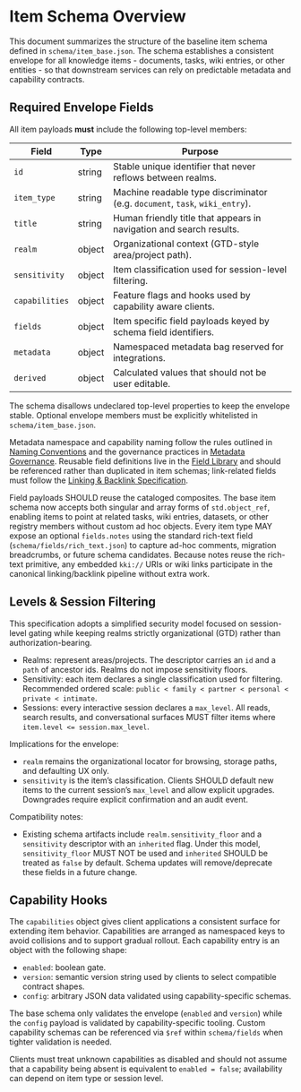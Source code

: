 # Item Schema Overview

This document summarizes the structure of the baseline item schema defined in
`schema/item_base.json`. The schema establishes a consistent envelope for all
knowledge items - documents, tasks, wiki entries, or other entities - so that downstream
services can rely on predictable metadata and capability contracts.

## Required Envelope Fields

All item payloads **must** include the following top-level members:

| Field | Type | Purpose |
| --- | --- | --- |
| `id` | string | Stable unique identifier that never reflows between realms. |
| `item_type` | string | Machine readable type discriminator (e.g. `document`, `task`, `wiki_entry`). |
| `title` | string | Human friendly title that appears in navigation and search results. |
| `realm` | object | Organizational context (GTD-style area/project path). |
| `sensitivity` | object | Item classification used for session-level filtering. |
| `capabilities` | object | Feature flags and hooks used by capability aware clients. |
| `fields` | object | Item specific field payloads keyed by schema field identifiers. |
| `metadata` | object | Namespaced metadata bag reserved for integrations. |
| `derived` | object | Calculated values that should not be user editable. |

The schema disallows undeclared top-level properties to keep the envelope
stable. Optional envelope members must be explicitly whitelisted in
`schema/item_base.json`.

Metadata namespace and capability naming follow the rules outlined in
[Naming Conventions](naming_conventions.md) and the governance practices in
[Metadata Governance](metadata_governance.md). Reusable field definitions live
in the [Field Library](field_library.md) and should be referenced rather than
duplicated in item schemas; link-related fields must follow the
[Linking & Backlink Specification](linking_and_backlinks.md).

Field payloads SHOULD reuse the cataloged composites. The base item schema now
accepts both singular and array forms of `std.object_ref`, enabling items to
point at related tasks, wiki entries, datasets, or other registry members without custom
ad hoc objects. Every item type MAY expose an optional `fields.notes` using the
standard rich-text field (`schema/fields/rich_text.json`) to capture ad-hoc comments,
migration breadcrumbs, or future schema candidates. Because notes reuse the rich-text
primitive, any embedded `kki://` URIs or wiki links participate in the canonical
linking/backlink pipeline without extra work.

## Levels & Session Filtering

This specification adopts a simplified security model focused on session-level
gating while keeping realms strictly organizational (GTD) rather than
authorization-bearing.

- Realms: represent areas/projects. The descriptor carries an `id` and a
  `path` of ancestor ids. Realms do not impose sensitivity floors.
- Sensitivity: each item declares a single classification used for filtering.
  Recommended ordered scale: `public < family < partner < personal < private < intimate`.
- Sessions: every interactive session declares a `max_level`. All reads, search
  results, and conversational surfaces MUST filter items where
  `item.level <= session.max_level`.

Implications for the envelope:
- `realm` remains the organizational locator for browsing, storage paths, and
  defaulting UX only.
- `sensitivity` is the item’s classification. Clients SHOULD default new items
  to the current session’s `max_level` and allow explicit upgrades. Downgrades
  require explicit confirmation and an audit event.

Compatibility notes:
- Existing schema artifacts include `realm.sensitivity_floor` and a
  `sensitivity` descriptor with an `inherited` flag. Under this model,
  `sensitivity_floor` MUST NOT be used and `inherited` SHOULD be treated as
  `false` by default. Schema updates will remove/deprecate these fields in a
  future change.

## Capability Hooks

The `capabilities` object gives client applications a consistent surface for
extending item behavior. Capabilities are arranged as namespaced keys to avoid
collisions and to support gradual rollout. Each capability entry is an object
with the following shape:

* `enabled`: boolean gate.
* `version`: semantic version string used by clients to select compatible
  contract shapes.
* `config`: arbitrary JSON data validated using capability-specific schemas.

The base schema only validates the envelope (`enabled` and `version`) while the
`config` payload is validated by capability-specific tooling. Custom capability
schemas can be referenced via `$ref` within `schema/fields` when tighter
validation is needed.

Clients must treat unknown capabilities as disabled and should not assume that a
capability being absent is equivalent to `enabled = false`; availability can
depend on item type or session level.
